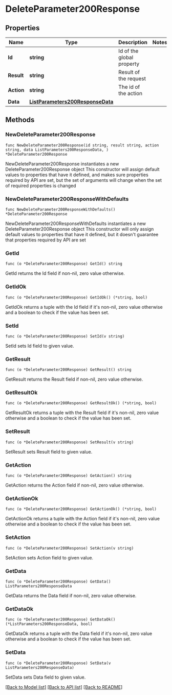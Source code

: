# DeleteParameter200Response

## Properties

Name | Type | Description | Notes
------------ | ------------- | ------------- | -------------
**Id** | **string** | Id of the global property | 
**Result** | **string** | Result of the request | 
**Action** | **string** | The id of the action | 
**Data** | [**ListParameters200ResponseData**](ListParameters200ResponseData.md) |  | 

## Methods

### NewDeleteParameter200Response

`func NewDeleteParameter200Response(id string, result string, action string, data ListParameters200ResponseData, ) *DeleteParameter200Response`

NewDeleteParameter200Response instantiates a new DeleteParameter200Response object
This constructor will assign default values to properties that have it defined,
and makes sure properties required by API are set, but the set of arguments
will change when the set of required properties is changed

### NewDeleteParameter200ResponseWithDefaults

`func NewDeleteParameter200ResponseWithDefaults() *DeleteParameter200Response`

NewDeleteParameter200ResponseWithDefaults instantiates a new DeleteParameter200Response object
This constructor will only assign default values to properties that have it defined,
but it doesn't guarantee that properties required by API are set

### GetId

`func (o *DeleteParameter200Response) GetId() string`

GetId returns the Id field if non-nil, zero value otherwise.

### GetIdOk

`func (o *DeleteParameter200Response) GetIdOk() (*string, bool)`

GetIdOk returns a tuple with the Id field if it's non-nil, zero value otherwise
and a boolean to check if the value has been set.

### SetId

`func (o *DeleteParameter200Response) SetId(v string)`

SetId sets Id field to given value.


### GetResult

`func (o *DeleteParameter200Response) GetResult() string`

GetResult returns the Result field if non-nil, zero value otherwise.

### GetResultOk

`func (o *DeleteParameter200Response) GetResultOk() (*string, bool)`

GetResultOk returns a tuple with the Result field if it's non-nil, zero value otherwise
and a boolean to check if the value has been set.

### SetResult

`func (o *DeleteParameter200Response) SetResult(v string)`

SetResult sets Result field to given value.


### GetAction

`func (o *DeleteParameter200Response) GetAction() string`

GetAction returns the Action field if non-nil, zero value otherwise.

### GetActionOk

`func (o *DeleteParameter200Response) GetActionOk() (*string, bool)`

GetActionOk returns a tuple with the Action field if it's non-nil, zero value otherwise
and a boolean to check if the value has been set.

### SetAction

`func (o *DeleteParameter200Response) SetAction(v string)`

SetAction sets Action field to given value.


### GetData

`func (o *DeleteParameter200Response) GetData() ListParameters200ResponseData`

GetData returns the Data field if non-nil, zero value otherwise.

### GetDataOk

`func (o *DeleteParameter200Response) GetDataOk() (*ListParameters200ResponseData, bool)`

GetDataOk returns a tuple with the Data field if it's non-nil, zero value otherwise
and a boolean to check if the value has been set.

### SetData

`func (o *DeleteParameter200Response) SetData(v ListParameters200ResponseData)`

SetData sets Data field to given value.



[[Back to Model list]](../README.md#documentation-for-models) [[Back to API list]](../README.md#documentation-for-api-endpoints) [[Back to README]](../README.md)


